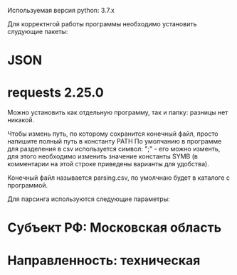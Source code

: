 Используемая версия python: 3.7.x

Для корректнгой работы программы необходимо установить слудующие пакеты:
# JSON
# requests 2.25.0


Можно установить как отдельную программу, так и папку: разницы нет никакой.

Чтобы измень путь, по которому сохранится конечный файл, просто напишите полный путь в константу PATH
По умолчанию в программе для разделения в csv используется символ: ";" - его можно изменть, для этого необходимо изменить значение константы SYMB (в комментарии на этой строке приведены варианты для удобства).

Конечный файл называется parsing.csv, по умолчнаю будет в каталоге с программой.

Для парсинга используются следующие параметры:
# Субъект РФ: Московская область
# Направленность: техническая
